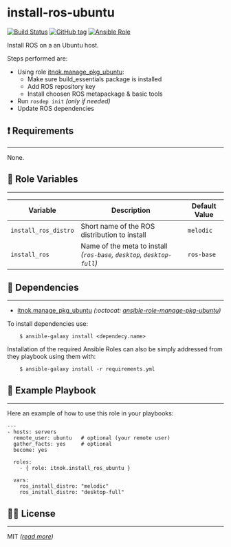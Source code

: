 install-ros-ubuntu
==================

[![Build Status](https://travis-ci.org/itnok/ansible-role-install-ros-ubuntu.svg?branch=master)](https://travis-ci.org/itnok/ansible-role-install-ros-ubuntu) [![GitHub tag](https://img.shields.io/github/v/tag/itnok/ansible-role-install-ros-ubuntu?sort=semver)](https://github.com/itnok/ansible-role-install-ros-ubuntu/tags/) [![Ansible Role](https://img.shields.io/ansible/role/47006)](https://galaxy.ansible.com/itnok/install_ros_ubuntu)

Install ROS on a an Ubuntu host.

Steps performed are:

  - Using role [itnok.manage_pkg_ubuntu](https://galaxy.ansible.com/itnok/manage_pkg_ubuntu):
    * Make sure build_essentials package is installed
    * Add ROS repository key
    * Install choosen ROS metapackage & basic tools
  - Run `rosdep init` _(only if needed)_
  - Update ROS dependencies


## :exclamation: Requirements
-----------------------------

None.


## :abcd: Role Variables
------------------------

| Variable                | Description                                                             | Default Value       |
|-------------------------|-------------------------------------------------------------------------|---------------------|
| `install_ros_distro`    | Short name of the ROS distribution to install                           | `melodic`           |
| `install_ros`           | Name of the meta to install _(`ros-base`, `desktop`, `desktop-full`)_   | `ros-base`          |


## :link: Dependencies
----------------------

- [itnok.manage_pkg_ubuntu](https://galaxy.ansible.com/itnok/manage_pkg_ubuntu) _(:octocat: [ansible-role-manage-pkg-ubuntu](https://github.com/itnok/ansible-role-manage-pkg-ubuntu))_

To install dependencies use:
```
    $ ansible-galaxy install <dependecy.name>
```

Installation of the required Ansible Roles can also be simply addressed from they playbook using them with:
```
    $ ansible-galaxy install -r requirements.yml
```


## :notebook: Example Playbook
------------------------------

Here an example of how to use this role in your playbooks:

```
---
- hosts: servers
  remote_user: ubuntu   # optional (your remote user)
  gather_facts: yes     # optional
  become: yes

  roles:
    - { role: itnok.install_ros_ubuntu }

  vars:
    ros_install_distro: "melodic"
    ros_install_distro: "desktop-full"
```

## :guardsman: License
----------------------

MIT _([read more](LICENSE.md))_
